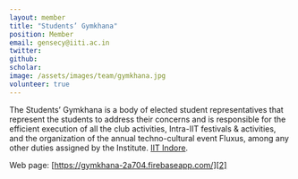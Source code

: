 ```yaml
---
layout: member
title: "Students’ Gymkhana"
position: Member
email: gensecy@iiti.ac.in
twitter: 
github: 
scholar: 
image: /assets/images/team/gymkhana.jpg
volunteer: true
---
```


The Students’ Gymkhana is a body of elected student representatives that represent
the students to address their concerns and is responsible for the efficient execution
of all the club activities, Intra-IIT festivals & activities, and the organization of the
annual techno-cultural event Fluxus, among any other duties assigned by the
Institute.  [IIT Indore][1]. <br/>

Web page: [https://gymkhana-2a704.firebaseapp.com/][2]

[1]: https://iiti.ac.in
[2]: https://gymkhana-2a704.firebaseapp.com/

